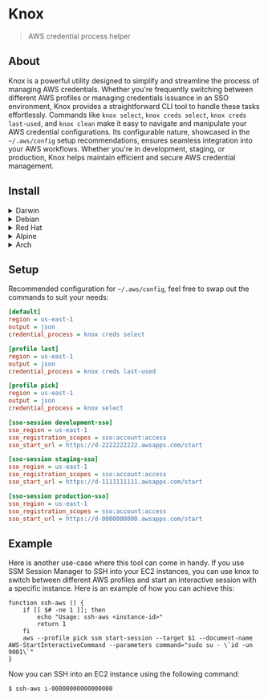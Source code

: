 # Knox
> AWS credential process helper



## About

Knox is a powerful utility designed to simplify and streamline the process of managing AWS credentials. Whether you're frequently switching between different AWS profiles or managing credentials issuance in an SSO environment, Knox provides a straightforward CLI tool to handle these tasks effortlessly. Commands like `knox select`, `knox creds select`, `knox creds last-used`, and `knox clean` make it easy to navigate and manipulate your AWS credential configurations. Its configurable nature, showcased in the `~/.aws/config` setup recommendations, ensures seamless integration into your AWS workflows. Whether you're in development, staging, or production, Knox helps maintain efficient and secure AWS credential management.

## Install

<details>
  <summary>Darwin</summary>

  ### Intel & ARM

  ```shell
  brew tap null93/tap
  brew install aws-knox
  ```
</details>

<details>
  <summary>Debian</summary>

  ### amd64

  ```shell
  curl -sL -o ./aws-knox_1.0.3_amd64.deb https://github.com/null93/aws-knox/releases/download/1.0.3/aws-knox_1.0.3_amd64.deb
  sudo dpkg -i ./aws-knox_1.0.3_amd64.deb
  rm ./aws-knox_1.0.3_amd64.deb
  ```

  ### arm64

  ```shell
  curl -sL -o ./aws-knox_1.0.3_arm64.deb https://github.com/null93/aws-knox/releases/download/1.0.3/aws-knox_1.0.3_arm64.deb
  sudo dpkg -i ./aws-knox_1.0.3_arm64.deb
  rm ./aws-knox_1.0.3_arm64.deb
  ```
</details>

<details>
  <summary>Red Hat</summary>

  ### aarch64

  ```shell
  rpm -i https://github.com/null93/aws-knox/releases/download/1.0.3/aws-knox-1.0.3-1.aarch64.rpm
  ```

  ### x86_64

  ```shell
  rpm -i https://github.com/null93/aws-knox/releases/download/1.0.3/aws-knox-1.0.3-1.x86_64.rpm
  ```
</details>

<details>
  <summary>Alpine</summary>

  ### aarch64

  ```shell
  curl -sL -o ./aws-knox_1.0.3_aarch64.apk https://github.com/null93/aws-knox/releases/download/1.0.3/aws-knox_1.0.3_aarch64.apk
  apk add --allow-untrusted ./aws-knox_1.0.3_aarch64.apk
  rm ./aws-knox_1.0.3_aarch64.apk
  ```

  ### x86_64

  ```shell
  curl -sL -o ./aws-knox_1.0.3_x86_64.apk https://github.com/null93/aws-knox/releases/download/1.0.3/aws-knox_1.0.3_x86_64.apk
  apk add --allow-untrusted ./aws-knox_1.0.3_x86_64.apk
  rm ./aws-knox_1.0.3_x86_64.apk
  ```
</details>

<details>
  <summary>Arch</summary>

  ### aarch64

  ```shell
  curl -sL -o ./aws-knox-1.0.3-1-aarch64.pkg.tar.zst https://github.com/null93/aws-knox/releases/download/1.0.3/aws-knox-1.0.3-1-aarch64.pkg.tar.zst
  sudo pacman -U ./aws-knox-1.0.3-1-aarch64.pkg.tar.zst
  rm ./aws-knox-1.0.3-1-aarch64.pkg.tar.zst
  ```

  ### x86_64

  ```shell
  curl -sL -o ./aws-knox-1.0.3-1-x86_64.pkg.tar.zst https://github.com/null93/aws-knox/releases/download/1.0.3/aws-knox-1.0.3-1-x86_64.pkg.tar.zst
  sudo pacman -U ./aws-knox-1.0.3-1-x86_64.pkg.tar.zst
  rm ./aws-knox-1.0.3-1-x86_64.pkg.tar.zst
  ```
</details>

## Setup

Recommended configuration for `~/.aws/config`, feel free to swap out the commands to suit your needs:

```ini
[default]
region = us-east-1
output = json
credential_process = knox creds select

[profile last]
region = us-east-1
output = json
credential_process = knox creds last-used

[profile pick]
region = us-east-1
output = json
credential_process = knox select

[sso-session development-sso]
sso_region = us-east-1
sso_registration_scopes = sso:account:access
sso_start_url = https://d-2222222222.awsapps.com/start

[sso-session staging-sso]
sso_region = us-east-1
sso_registration_scopes = sso:account:access
sso_start_url = https://d-1111111111.awsapps.com/start

[sso-session production-sso]
sso_region = us-east-1
sso_registration_scopes = sso:account:access
sso_start_url = https://d-0000000000.awsapps.com/start
```

## Example

Here is another use-case where this tool can come in handy. If you use SSM Session Manager to SSH into your EC2 instances, you can use knox to switch between different AWS profiles and start an interactive session with a specific instance. Here is an example of how you can achieve this:

```shell
function ssh-aws () {
    if [[ $# -ne 1 ]]; then
        echo "Usage: ssh-aws <instance-id>"
        return 1
    fi
    aws --profile pick ssm start-session --target $1 --document-name AWS-StartInteractiveCommand --parameters command="sudo su - \`id -un 9001\`"
}
```

Now you can SSH into an EC2 instance using the following command:

```
$ ssh-aws i-00000000000000000
```
